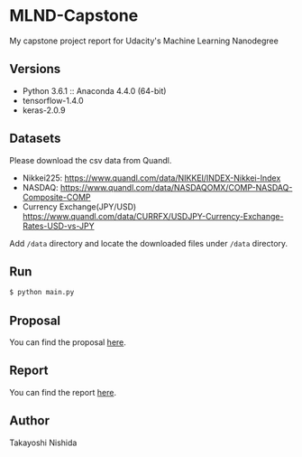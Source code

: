 # MLND-Capstone

My capstone project report for Udacity's Machine Learning Nanodegree

## Versions

- Python 3.6.1 :: Anaconda 4.4.0 (64-bit)
- tensorflow-1.4.0
- keras-2.0.9

## Datasets

Please download the csv data from Quandl.

- Nikkei225: https://www.quandl.com/data/NIKKEI/INDEX-Nikkei-Index
- NASDAQ: https://www.quandl.com/data/NASDAQOMX/COMP-NASDAQ-Composite-COMP
- Currency Exchange(JPY/USD) https://www.quandl.com/data/CURRFX/USDJPY-Currency-Exchange-Rates-USD-vs-JPY

Add `/data` directory and locate the downloaded files under `/data` directory.

## Run

```python
$ python main.py
```

## Proposal

You can find the proposal [here](https://github.com/takp/MLND-capstone-proposal/blob/master/proposal.pdf).

## Report

You can find the report [here](https://github.com/takp/MLND-capstone-project/blob/master/report.pdf).

## Author

Takayoshi Nishida

